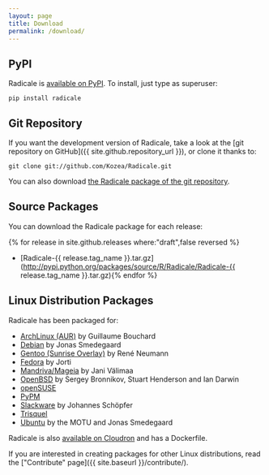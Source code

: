 ```yaml
---
layout: page
title: Download
permalink: /download/
---
```


## PyPI

Radicale is [available on PyPI](http://pypi.python.org/pypi/Radicale/). To
install, just type as superuser:

    pip install radicale

## Git Repository

If you want the development version of Radicale, take a look at the
[git repository on GitHub]({{ site.github.repository_url }}), or clone it
thanks to:

    git clone git://github.com/Kozea/Radicale.git

You can also download
[the Radicale package of the git repository](https://github.com/Kozea/Radicale/tarball/master).

## Source Packages

You can download the Radicale package for each release:

{% for release in site.github.releases where:"draft",false reversed %}
- [Radicale-{{ release.tag_name }}.tar.gz](http://pypi.python.org/packages/source/R/Radicale/Radicale-{{ release.tag_name }}.tar.gz){% endfor %}

## Linux Distribution Packages

Radicale has been packaged for:

- [ArchLinux (AUR)](https://aur.archlinux.org/packages/radicale/) by
  Guillaume Bouchard
- [Debian](http://packages.debian.org/radicale) by Jonas Smedegaard
- [Gentoo (Sunrise Overlay)](http://bugs.gentoo.org/show_bug.cgi?id=322811)
  by René Neumann
- [Fedora](https://admin.fedoraproject.org/pkgdb/package/radicale/) by Jorti
- [Mandriva/Mageia](http://sophie.zarb.org/search/results?search=radicale) by Jani
  Välimaa
- [OpenBSD](http://openports.se/productivity/radicale) by Sergey Bronnikov,
  Stuart Henderson and Ian Darwin
- [openSUSE](http://software.opensuse.org/package/Radicale?search_term=radicale)
- [PyPM](http://code.activestate.com/pypm/radicale/)
- [Slackware](http://schoepfer.info/slackware.xhtml#packages-network) by
  Johannes Schöpfer
- [Trisquel](http://packages.trisquel.info/search?searchon=names&keywords=radicale)
- [Ubuntu](http://packages.ubuntu.com/radicale) by the MOTU and Jonas
  Smedegaard

Radicale is also
[available on Cloudron](https://cloudron.io/button.html?app=org.radicale.cloudronapp)
and has a Dockerfile.

If you are interested in creating packages for other Linux distributions, read
the ["Contribute" page]({{ site.baseurl }}/contribute/).
